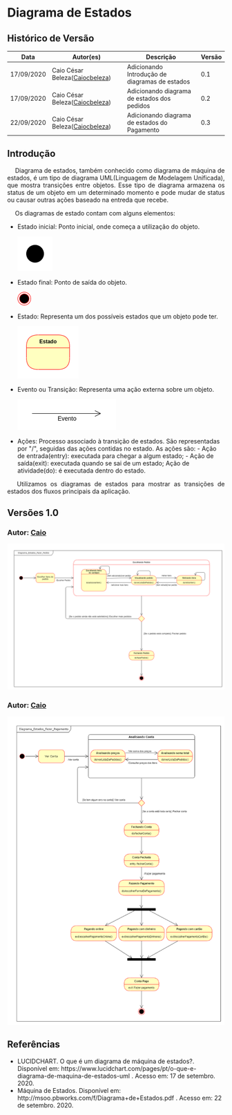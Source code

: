 # Diagrama de Estados
## Histórico de Versão

<table>
  <thead>
    <tr>
      <th>Data</th>
      <th>Autor(es)</th>   
      <th>Descrição</th>
      <th>Versão</th>  
    </tr>
  </thead>
  <tbody>
    <tr>
      <td>17/09/2020</td>
      <td>Caio César Beleza(<a target="blank" href="https://github.com/Caiocbeleza">Caiocbeleza</a>)</td>
      <td>Adicionando Introdução de diagramas de estados</td>
      <td>
     0.1  
      </td>
    </tr>
    <tr>
      <td>17/09/2020</td>
      <td>Caio César Beleza(<a target="blank" href="https://github.com/Caiocbeleza">Caiocbeleza</a>)</td>
      <td>Adicionando diagrama de estados dos pedidos</td>
      <td>
     0.2  
      </td>
    </tr>
    <tr>
      <td>22/09/2020</td>
      <td>Caio César Beleza(<a target="blank" href="https://github.com/Caiocbeleza">Caiocbeleza</a>)</td>
      <td>Adicionando diagrama de estados do Pagamento</td>
      <td>
     0.3  
      </td>
    </tr>
  </tbody>
</table>

## Introdução

<p align="justify">&emsp;
Diagrama de estados, também conhecido como diagrama de máquina de estados, é um tipo de diagrama UML(Linguagem de Modelagem Unificada), que mostra transições entre objetos. Esse tipo de diagrama armazena os status de um objeto em um determinado momento e pode mudar de status ou causar outras ações baseado na entreda que recebe.
</p>
<p align="justify">&emsp;
Os diagramas de estado contam com alguns elementos:
<ul>
<li>
Estado inicial: Ponto inicial, onde começa a utilização do objeto.</li>

![Estado Inicial](../../images/UML/EstadoInicial.png)

<li>

Estado final: Ponto de saída do objeto.</li>

![Estado Inicial](../../images/UML/EstadoFinal.png)

<li>
Estado: Representa um dos possíveis estados que um objeto pode ter.</li>

![Estado Inicial](../../images/UML/Estado.png)

<li>
Evento ou Transição: Representa uma ação externa sobre um objeto.</li>

![Estado Inicial](../../images/UML/Evento.png)

<li>
Ações: Processo associado à transição de estados. São representadas por "/", seguidas das ações contidas no estado. As ações são: - Ação de entrada(entry): executada para chegar a algum estado; - Ação de saída(exit): executada quando se sai de um estado; Ação de atividade(do): é executada dentro do estado.
</li>
</ul>
</p>

<p align="justify">&emsp;
Utilizamos os diagramas de estados para mostrar as transições de estados dos fluxos principais da aplicação.
</p>

## Versões 1.0

### Autor: [Caio](https://github.com/Caiocbeleza)

![Diagrama estados pedidos](../../images/UML/DiagramaEstadoPedido.png)

### Autor: [Caio](https://github.com/Caiocbeleza)

![Diagrama estados pagamento](../../images/UML/DiagramaEstadoPagamento.png)

## Referências
<ul>
<li>LUCIDCHART.
O que é um diagrama de máquina de estados?. Disponível em: https://www.lucidchart.com/pages/pt/o-que-e-diagrama-de-maquina-de-estados-uml . Acesso em: 17 de setembro. 2020. </li>
<li>
Máquina de Estados. Disponível em: http://msoo.pbworks.com/f/Diagrama+de+Estados.pdf . Acesso em: 22 de setembro. 2020.
</li>
</ul>
